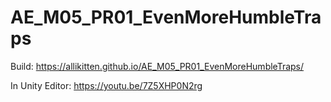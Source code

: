 # AE_M05_PR01_EvenMoreHumbleTraps
 
Build: https://allikitten.github.io/AE_M05_PR01_EvenMoreHumbleTraps/

In Unity Editor: https://youtu.be/7Z5XHP0N2rg
